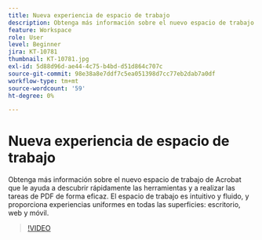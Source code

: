 ```yaml
---
title: Nueva experiencia de espacio de trabajo
description: Obtenga más información sobre el nuevo espacio de trabajo de Acrobat que le ayuda a descubrir rápidamente las herramientas y a realizar las tareas de PDF de forma eficaz
feature: Workspace
role: User
level: Beginner
jira: KT-10781
thumbnail: KT-10781.jpg
exl-id: 5d88d96d-ae44-4c75-b4bd-d51d864c707c
source-git-commit: 98e38a8e7ddf7c5ea051398d7cc77eb2dab7a0df
workflow-type: tm+mt
source-wordcount: '59'
ht-degree: 0%

---
```


# Nueva experiencia de espacio de trabajo

Obtenga más información sobre el nuevo espacio de trabajo de Acrobat que le ayuda a descubrir rápidamente las herramientas y a realizar las tareas de PDF de forma eficaz. El espacio de trabajo es intuitivo y fluido, y proporciona experiencias uniformes en todas las superficies: escritorio, web y móvil.

>[!VIDEO](https://video.tv.adobe.com/v/345949?quality=12&learn=on&hidetitle=true)

